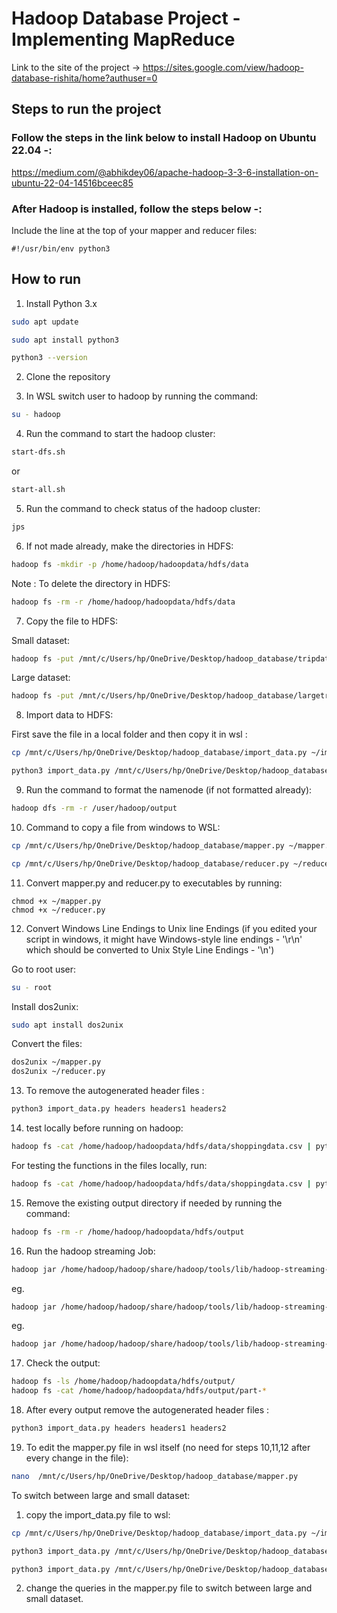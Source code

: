 # Hadoop Database Project - Implementing MapReduce 

Link to the site of the project -> https://sites.google.com/view/hadoop-database-rishita/home?authuser=0

## Steps to run the project

### Follow the steps in the link below to install Hadoop on Ubuntu 22.04  -:
https://medium.com/@abhikdey06/apache-hadoop-3-3-6-installation-on-ubuntu-22-04-14516bceec85

### After Hadoop is installed, follow the steps below -:

Include the line at the top of your mapper and reducer files:

```
#!/usr/bin/env python3
```

## How to run

1. Install Python 3.x

```bash
sudo apt update
```

```bash
sudo apt install python3
```

```bash
python3 --version
```

2. Clone the repository

3. In WSL switch user to hadoop by running the command:

```bash
su - hadoop
```

4. Run the command to start the hadoop cluster:

```bash
start-dfs.sh
```
or

```bash
start-all.sh
```

5. Run the command to check status of the hadoop cluster:

```bash
jps
```

6. If not made already, make the directories in HDFS:

```bash
hadoop fs -mkdir -p /home/hadoop/hadoopdata/hdfs/data
```
Note : To delete the directory in HDFS:

```bash
hadoop fs -rm -r /home/hadoop/hadoopdata/hdfs/data
```

7. Copy the file to HDFS:

Small dataset:

```bash
hadoop fs -put /mnt/c/Users/hp/OneDrive/Desktop/hadoop_database/tripdata.csv /home/hadoop/hadoopdata/hdfs/data
```

Large dataset:

```bash
hadoop fs -put /mnt/c/Users/hp/OneDrive/Desktop/hadoop_database/largetripdata.csv /home/hadoop/hadoopdata/hdfs/data
```

8. Import data to HDFS:

First save the file in a local folder and then copy it in wsl : 
```bash
cp /mnt/c/Users/hp/OneDrive/Desktop/hadoop_database/import_data.py ~/import_data.py
```

```bash
python3 import_data.py /mnt/c/Users/hp/OneDrive/Desktop/hadoop_database/largetripdata.csv /mnt/c/Users/hp/OneDrive/Desktop/hadoop_database/headers.csv
```

9. Run the command to format the namenode (if not formatted already):

```bash
hadoop dfs -rm -r /user/hadoop/output
```

10. Command to copy a file from windows to WSL:

```bash
cp /mnt/c/Users/hp/OneDrive/Desktop/hadoop_database/mapper.py ~/mapper.py

```

```bash
cp /mnt/c/Users/hp/OneDrive/Desktop/hadoop_database/reducer.py ~/reducer.py

```

11. Convert mapper.py and reducer.py to executables by running:

```
chmod +x ~/mapper.py
chmod +x ~/reducer.py

```

12. Convert Windows Line Endings to Unix line Endings (if you edited your script in windows, it might have Windows-style line endings - '\r\n' which should be converted to Unix Style Line Endings - '\n')

Go to root user:

```bash
su - root
```

Install dos2unix:

```bash
sudo apt install dos2unix
```

Convert the files:

```bash
dos2unix ~/mapper.py
dos2unix ~/reducer.py
```

13. To remove the autogenerated header files :
```bash
python3 import_data.py headers headers1 headers2
```

14. test locally before running on hadoop:

```bash
hadoop fs -cat /home/hadoop/hadoopdata/hdfs/data/shoppingdata.csv | python3 mapper.py | sort | python3 reducer.py 
```

For testing the functions in the files locally, run:

```bash
hadoop fs -cat /home/hadoop/hadoopdata/hdfs/data/shoppingdata.csv | python3 mapper.py argument_name | sort | python3 reducer.py argument_name
```

15. Remove the existing output directory if needed by running the command:

```bash
hadoop fs -rm -r /home/hadoop/hadoopdata/hdfs/output
```

16. Run the hadoop streaming Job:

```bash
hadoop jar /home/hadoop/hadoop/share/hadoop/tools/lib/hadoop-streaming-3.3.6.jar   -input /home/hadoop/hadoopdata/hdfs/data/   -output /home/hadoop/hadoopdata/hdfs/output/   -mapper "python3 mapper.py argument_name"   -reducer "python3 reducer.py argument_name"
```

eg. 
```bash
hadoop jar /home/hadoop/hadoop/share/hadoop/tools/lib/hadoop-streaming-3.3.6.jar   -input /home/hadoop/hadoopdata/hdfs/data/largetripdata.csv   -output /home/hadoop/hadoopdata/hdfs/output/   -mapper "python3 mapper.py filter"   -reducer "python3 reducer.py filter"
``` 
eg.
```bash
hadoop jar /home/hadoop/hadoop/share/hadoop/tools/lib/hadoop-streaming-3.3.6.jar   -input /home/hadoop/hadoopdata/hdfs/data/tripdata.csv   -output /home/hadoop/hadoopdata/hdfs/output/   -mapper "python3 mapper.py group"   -reducer "python3 reducer.py group"
```

17. Check the output:

```bash
hadoop fs -ls /home/hadoop/hadoopdata/hdfs/output/
hadoop fs -cat /home/hadoop/hadoopdata/hdfs/output/part-*
```

18. After every output remove the autogenerated header files :

```bash
python3 import_data.py headers headers1 headers2
```

19. To edit the mapper.py file in wsl itself (no need for steps 10,11,12 after every change in the file):

```bash
nano  /mnt/c/Users/hp/OneDrive/Desktop/hadoop_database/mapper.py
```


To switch between large and small dataset:

1. copy the import_data.py file to wsl:
```bash
cp /mnt/c/Users/hp/OneDrive/Desktop/hadoop_database/import_data.py ~/import_data.py
```

```bash
python3 import_data.py /mnt/c/Users/hp/OneDrive/Desktop/hadoop_database/largetripdata.csv /mnt/c/Users/hp/OneDrive/Desktop/hadoop_database/headers.csv
```

```bash
python3 import_data.py /mnt/c/Users/hp/OneDrive/Desktop/hadoop_database/tripdata.csv /mnt/c/Users/hp/OneDrive/Desktop/hadoop_database/headers.csv
```

2. change the queries in the mapper.py file to switch between large and small dataset.
